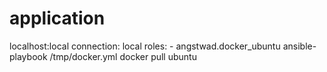 # application
 localhost:local
  connection: local
  roles:
    - angstwad.docker_ubuntu
 ansible-playbook /tmp/docker.yml
 docker pull ubuntu
